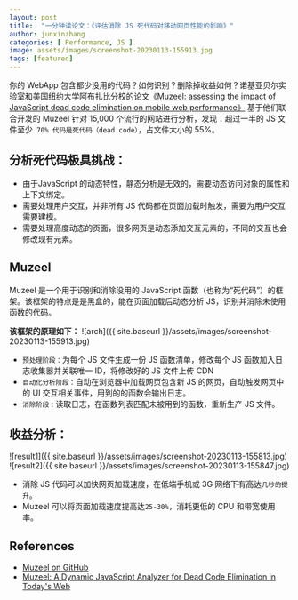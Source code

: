 ```yaml
---
layout: post
title:  "一分钟读论文：《评估消除 JS 死代码对移动网页性能的影响》"
author: junxinzhang
categories: [ Performance, JS ]
image: assets/images/screenshot-20230113-155913.jpg
tags: [featured]
---
```

你的 WebApp 包含都少没用的代码？如何识别？删除掉收益如何？诺基亚贝尔实验室和美国纽约大学阿布扎比分校的论文[《Muzeel: assessing the impact of JavaScript dead code elimination on mobile web performance》][paper1-url] 基于他们联合开发的 Muzeel 针对 15,000 个流行的网站进行分析，发现：超过一半的 JS 文件至少` 70% 代码是死代码（dead code）`，占文件大小的 55%。

## 分析死代码极具挑战：
- 由于JavaScript 的动态特性，静态分析是无效的，需要动态访问对象的属性和上下文绑定。
- 需要处理用户交互，并非所有 JS 代码都在页面加载时触发，需要为用户交互需要建模。
- 需要处理高度动态的页面，很多网页是动态添加交互元素的，不同的交互也会修改现有元素。

## Muzeel
Muzeel 是一个用于识别和消除没用的 JavaScript 函数（也称为“死代码”）的框架。该框架的特点是是黑盒的，能在页面加载后动态分析 JS，识别并消除未使用函数的代码。

**该框架的原理如下：**
![arch]({{ site.baseurl }}/assets/images/screenshot-20230113-155913.jpg)

- `预处理阶段：`为每个 JS 文件生成一份 JS 函数清单，修改每个 JS 函数加入日志收集器并关联唯一 ID，将修改好的 JS 文件上传 CDN
- `自动化分析阶段：`自动在浏览器中加载网页包含新 JS 的网页，自动触发网页中的 UI 交互相关事件，用到的的函数会输出日志。
- `消除阶段：`读取日志，在函数列表匹配未被用到的函数，重新生产 JS 文件。

## 收益分析：
![result1]({{ site.baseurl }}/assets/images/screenshot-20230113-155813.jpg)
![result2]({{ site.baseurl }}/assets/images/screenshot-20230113-155847.jpg)

- 消除 JS 代码可以加快网页加载速度，在低端手机或 3G 网络下有高达`几秒的提升`。
- Muzeel 可以将页面加载速度提高达`25-30%`，消耗更低的 CPU 和带宽使用率。


## References
- [Muzeel on GitHub][links-1]
- [Muzeel: A Dynamic JavaScript Analyzer for Dead Code Elimination in Today's Web][links-2]

[paper1-url]: https://dl.acm.org/doi/10.1145/3517745.3561427
[links-1]: https://github.com/comnetsAD/Muzeel
[Links-2]: https://arxiv.org/pdf/2106.08948.pdf